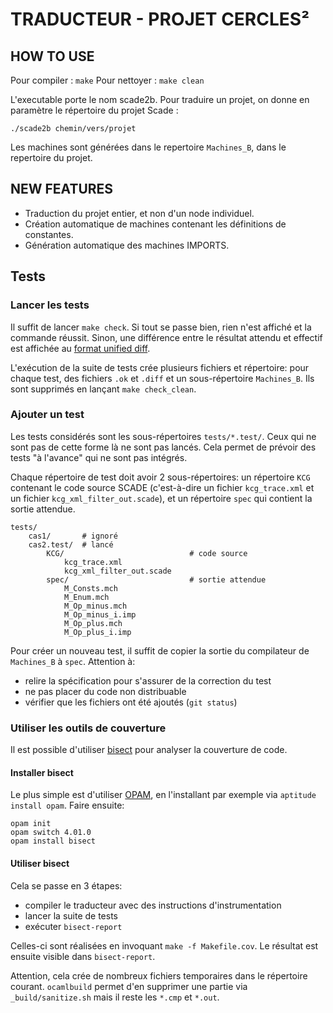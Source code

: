 TRADUCTEUR - PROJET CERCLES²
============================

HOW TO USE
----------

Pour compiler : `make`
Pour nettoyer : `make clean`

L'executable porte le nom scade2b.
Pour traduire un projet, on donne en paramètre le répertoire du projet Scade :

    ./scade2b chemin/vers/projet

Les machines sont générées dans le repertoire `Machines_B`, dans le repertoire du projet.

NEW FEATURES
------------

  - Traduction du projet entier, et non d'un node individuel.
  - Création automatique de machines contenant les définitions de constantes.
  - Génération automatique des machines IMPORTS.

Tests
-----

### Lancer les tests

Il suffit de lancer `make check`. Si tout se passe bien, rien n'est affiché et
la commande réussit. Sinon, une différence entre le résultat attendu et effectif
est affichée au [format unified diff](https://www.gnu.org/software/diffutils/manual/html_node/Detailed-Unified.html).

L'exécution de la suite de tests crée plusieurs fichiers et répertoire: pour
chaque test, des fichiers `.ok` et `.diff` et un sous-répertoire `Machines_B`.
Ils sont supprimés en lançant `make check_clean`.

### Ajouter un test

Les tests considérés sont les sous-répertoires `tests/*.test/`. Ceux qui ne sont
pas de cette forme là ne sont pas lancés. Cela permet de prévoir des tests "à
l'avance" qui ne sont pas intégrés.

Chaque répertoire de test doit avoir 2 sous-répertoires: un répertoire `KCG`
contenant le code source SCADE (c'est-à-dire un fichier `kcg_trace.xml` et un
fichier `kcg_xml_filter_out.scade`), et un répertoire `spec` qui contient la
sortie attendue.

    tests/
        cas1/       # ignoré
        cas2.test/  # lancé
            KCG/                            # code source
                kcg_trace.xml
                kcg_xml_filter_out.scade
            spec/                           # sortie attendue
                M_Consts.mch
                M_Enum.mch
                M_Op_minus.mch
                M_Op_minus_i.imp
                M_Op_plus.mch
                M_Op_plus_i.imp

Pour créer un nouveau test, il suffit de copier la sortie du compilateur de
`Machines_B` à `spec`. Attention à:

  - relire la spécification pour s'assurer de la correction du test
  - ne pas placer du code non distribuable
  - vérifier que les fichiers ont été ajoutés (`git status`)

### Utiliser les outils de couverture

Il est possible d'utiliser [bisect](http://bisect.x9c.fr/) pour analyser la
couverture de code.

#### Installer bisect

Le plus simple est d'utiliser [OPAM](http://opam.ocamlpro.com/), en l'installant
par exemple via `aptitude install opam`. Faire ensuite:

    opam init
    opam switch 4.01.0
    opam install bisect

#### Utiliser bisect

Cela se passe en 3 étapes:

  - compiler le traducteur avec des instructions d'instrumentation
  - lancer la suite de tests
  - exécuter `bisect-report`

Celles-ci sont réalisées en invoquant `make -f Makefile.cov`. Le résultat est
ensuite visible dans `bisect-report`.

Attention, cela crée de nombreux fichiers temporaires dans le répertoire
courant. `ocamlbuild` permet d'en supprimer une partie via `_build/sanitize.sh`
mais il reste les `*.cmp` et `*.out`.
